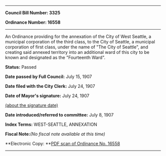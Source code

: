 

********

**Council Bill Number: 3325**
   
**Ordinance Number: 16558**
********

 An Ordinance providing for the annexation of the City of West Seattle, a municipal corporation of the third class, to the City of Seattle, a municipal corporation of first class, under the name of "The City of Seattle", and creating said annexed territory into an additional ward of this city to be known and designated as the "Fourteenth Ward".

**Status:** Passed
   
**Date passed by Full Council:** July 15, 1907
   
**Date filed with the City Clerk:** July 24, 1907
   
**Date of Mayor's signature:** July 24, 1907
   
[(about the signature date)](/~public/approvaldate.htm)
   
   
   
**Date introduced/referred to committee:** July 8, 1907
   
   
**Index Terms:** WEST-SEATTLE, ANNEXATION

**Fiscal Note:**_(No fiscal note available at this time)_

**Electronic Copy: **[PDF scan of Ordinance No. 16558](/~archives/Ordinances/Ord_16558.pdf)

********

